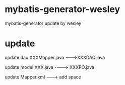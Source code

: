 # mybatis-generator-wesley
mybatis-generator update by wesley

# update
update dao XXXMapper.java --->XXXDAO.java

update model XXX.java ----> XXXPO.java

update Mapper.xml ---> add space
